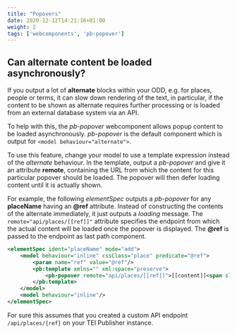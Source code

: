 ```yaml
---
title: "Popovers"
date: 2020-12-12T14:21:16+01:00
weight: 2
tags: ['webcomponents', 'pb-popover']
---
```


## Can alternate content be loaded asynchronously?

If you output a lot of **alternate** blocks within your ODD, e.g. for places, people or terms, it can slow down rendering of the text, in particular, if the content to be shown as alternate requires further processing or is loaded from an external database system via an API.

To help with this, the _pb-popover_ webcomponent allows popup content to be loaded asynchronously. _pb-popover_ is the default component which is output for `<model behaviour="alternate">`.

To use this feature, change your model to use a template expression instead of the _alternate_ behaviour. In the template, output a _pb-popover_ and give it an attribute __remote__, containing the URL from which the content for this particular popover should be loaded. The popover will then defer loading content until it is actually shown.

For example, the following _elementSpec_ outputs a _pb-popover_ for any **placeName** having an **@ref** attribute. Instead of constructing the contents of the alternate immediately, it just outputs a _loading_ message. The `remote="api/places/[[ref]]"` attribute specifies the endpoint from which the actual content will be loaded once the popover is displayed. The **@ref** is passed to the endpoint as last path component.

```xml
<elementSpec ident="placeName" mode="add">
    <model behaviour="inline" cssClass="place" predicate="@ref">
        <param name="ref" value="@ref"/>
        <pb:template xmlns="" xml:space="preserve">
            <pb-popover remote="api/places/[[ref]]">[[content]]<span slot="alternate">Loading ...</span></pb-popover>
        </pb:template>
    </model>
    <model behaviour="inline"/>
</elementSpec>
```

For sure this assumes that you created a custom API endpoint `/api/places/{ref}` on your TEI Publisher instance.